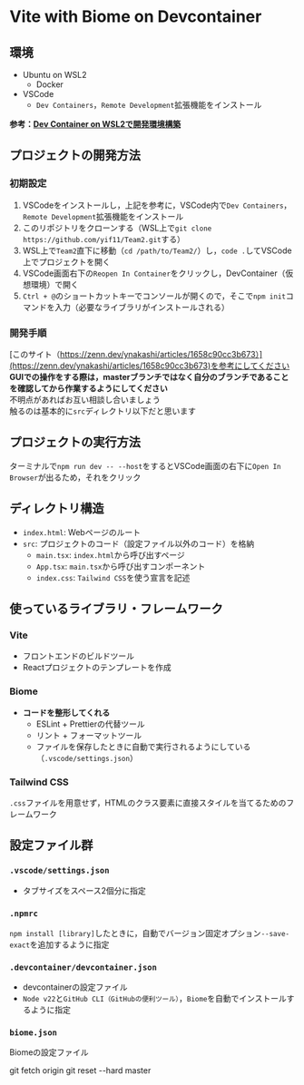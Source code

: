 # Vite with Biome on Devcontainer
## 環境
- Ubuntu on WSL2
  - Docker
- VSCode
  - `Dev Containers`，`Remote Development`拡張機能をインストール

**参考：[Dev Container on WSL2で開発環境構築](https://zenn.dev/ykdev/articles/14a108290e24f9)**

## プロジェクトの開発方法
### 初期設定
1. VSCodeをインストールし，上記を参考に，VSCode内で`Dev Containers`，`Remote Development`拡張機能をインストール
2. このリポジトリをクローンする（WSL上で`git clone https://github.com/yif11/Team2.git`する）
3. WSL上で`Team2`直下に移動（`cd /path/to/Team2/`）し，`code .`してVSCode上でプロジェクトを開く
4. VSCode画面右下の`Reopen In Container`をクリックし，DevContainer（仮想環境）で開く
5. `Ctrl + @`のショートカットキーでコンソールが開くので，そこで`npm init`コマンドを入力（必要なライブラリがインストールされる）

### 開発手順
[このサイト（https://zenn.dev/ynakashi/articles/1658c90cc3b673）](https://zenn.dev/ynakashi/articles/1658c90cc3b673)を参考にしてください  
**GUIでの操作をする際は，masterブランチではなく自分のブランチであることを確認してから作業するようにしてください**  
不明点があればお互い相談し合いましょう  
触るのは基本的に`src`ディレクトリ以下だと思います  

## プロジェクトの実行方法
ターミナルで`npm run dev -- --host`をするとVSCode画面の右下に`Open In Browser`が出るため，それをクリック

## ディレクトリ構造
- `index.html`: Webページのルート
- `src`: プロジェクトのコード（設定ファイル以外のコード）を格納
  - `main.tsx`: `index.html`から呼び出すページ
  - `App.tsx`: `main.tsx`から呼び出すコンポーネント
  - `index.css`: `Tailwind CSS`を使う宣言を記述

## 使っているライブラリ・フレームワーク
### Vite
- フロントエンドのビルドツール
- Reactプロジェクトのテンプレートを作成

### Biome
- **コードを整形してくれる**
  - ESLint + Prettierの代替ツール
  - リント + フォーマットツール
  - ファイルを保存したときに自動で実行されるようにしている（`.vscode/settings.json`）

### Tailwind CSS
`.css`ファイルを用意せず，HTMLのクラス要素に直接スタイルを当てるためのフレームワーク

## 設定ファイル群
### `.vscode/settings.json`
- タブサイズをスペース2個分に指定

### `.npmrc`
`npm install [library]`したときに，自動でバージョン固定オプション`--save-exact`を追加するように指定

### `.devcontainer/devcontainer.json`
- devcontainerの設定ファイル
- `Node v22`と`GitHub CLI（GitHubの便利ツール）`，`Biome`を自動でインストールするように指定

### `biome.json`
Biomeの設定ファイル

git fetch origin
git reset --hard master